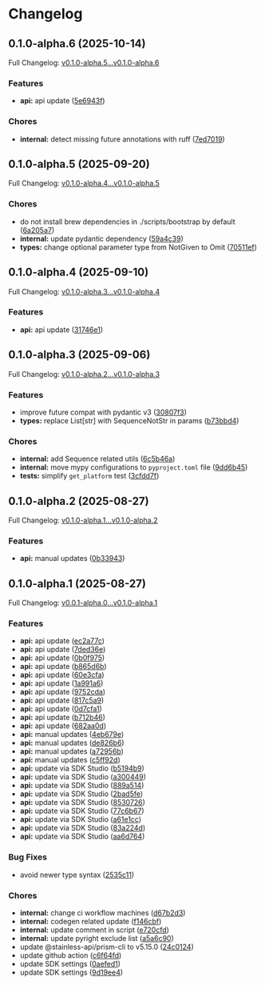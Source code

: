 # Changelog

## 0.1.0-alpha.6 (2025-10-14)

Full Changelog: [v0.1.0-alpha.5...v0.1.0-alpha.6](https://github.com/dataleonlabs/dataleon-python/compare/v0.1.0-alpha.5...v0.1.0-alpha.6)

### Features

* **api:** api update ([5e6943f](https://github.com/dataleonlabs/dataleon-python/commit/5e6943fc5724b9bf19cb8958b6d06f4b0abefcaf))


### Chores

* **internal:** detect missing future annotations with ruff ([7ed7019](https://github.com/dataleonlabs/dataleon-python/commit/7ed7019f18938d0b0ac99c18478696bb352dfd63))

## 0.1.0-alpha.5 (2025-09-20)

Full Changelog: [v0.1.0-alpha.4...v0.1.0-alpha.5](https://github.com/dataleonlabs/dataleon-python/compare/v0.1.0-alpha.4...v0.1.0-alpha.5)

### Chores

* do not install brew dependencies in ./scripts/bootstrap by default ([6a205a7](https://github.com/dataleonlabs/dataleon-python/commit/6a205a725a4ab48a90c8b4a54ef68d3d3e85b068))
* **internal:** update pydantic dependency ([59a4c39](https://github.com/dataleonlabs/dataleon-python/commit/59a4c398f569e19bda1dabb3ea4b4e5e5d2a5bc1))
* **types:** change optional parameter type from NotGiven to Omit ([70511ef](https://github.com/dataleonlabs/dataleon-python/commit/70511ef335ba875c0e03677349c44ab7a2609989))

## 0.1.0-alpha.4 (2025-09-10)

Full Changelog: [v0.1.0-alpha.3...v0.1.0-alpha.4](https://github.com/dataleonlabs/dataleon-python/compare/v0.1.0-alpha.3...v0.1.0-alpha.4)

### Features

* **api:** api update ([31746e1](https://github.com/dataleonlabs/dataleon-python/commit/31746e1b0fcbab12448d9b3780e9481c751a4b3b))

## 0.1.0-alpha.3 (2025-09-06)

Full Changelog: [v0.1.0-alpha.2...v0.1.0-alpha.3](https://github.com/dataleonlabs/dataleon-python/compare/v0.1.0-alpha.2...v0.1.0-alpha.3)

### Features

* improve future compat with pydantic v3 ([30807f3](https://github.com/dataleonlabs/dataleon-python/commit/30807f30670da75cef8c342c19e355f15adc165f))
* **types:** replace List[str] with SequenceNotStr in params ([b73bbd4](https://github.com/dataleonlabs/dataleon-python/commit/b73bbd4c876fc07eeb5e0c19db5a7d8bbcded4b4))


### Chores

* **internal:** add Sequence related utils ([6c5b46a](https://github.com/dataleonlabs/dataleon-python/commit/6c5b46a0d05188191626dd2887c52697944715d6))
* **internal:** move mypy configurations to `pyproject.toml` file ([9dd6b45](https://github.com/dataleonlabs/dataleon-python/commit/9dd6b45269b8a5d01ad61bfb73bd492c3c31c75c))
* **tests:** simplify `get_platform` test ([3cfdd7f](https://github.com/dataleonlabs/dataleon-python/commit/3cfdd7f302450237efa48f99d495d3bafc82bbf0))

## 0.1.0-alpha.2 (2025-08-27)

Full Changelog: [v0.1.0-alpha.1...v0.1.0-alpha.2](https://github.com/dataleonlabs/dataleon-python/compare/v0.1.0-alpha.1...v0.1.0-alpha.2)

### Features

* **api:** manual updates ([0b33943](https://github.com/dataleonlabs/dataleon-python/commit/0b339436d2404824f84db4cbb3a1d7dbfce4e648))

## 0.1.0-alpha.1 (2025-08-27)

Full Changelog: [v0.0.1-alpha.0...v0.1.0-alpha.1](https://github.com/dataleonlabs/dataleon-python/compare/v0.0.1-alpha.0...v0.1.0-alpha.1)

### Features

* **api:** api update ([ec2a77c](https://github.com/dataleonlabs/dataleon-python/commit/ec2a77c58ca2f109464ae026f527aaba5b7dbed2))
* **api:** api update ([7ded36e](https://github.com/dataleonlabs/dataleon-python/commit/7ded36ec68b2b2c522ea546049903242642a3c83))
* **api:** api update ([0b0f975](https://github.com/dataleonlabs/dataleon-python/commit/0b0f975bd9db1c7b41bf2654f3bb07ad97376b25))
* **api:** api update ([b865d6b](https://github.com/dataleonlabs/dataleon-python/commit/b865d6b5d9771883b2f5cd5c2fdd9d406b345c8b))
* **api:** api update ([60e3cfa](https://github.com/dataleonlabs/dataleon-python/commit/60e3cfa6959dd5997caba9da5b20701a6b17ce1c))
* **api:** api update ([1a991a6](https://github.com/dataleonlabs/dataleon-python/commit/1a991a605afaecea9533408e3719a98f0c860bbf))
* **api:** api update ([9752cda](https://github.com/dataleonlabs/dataleon-python/commit/9752cda974ff7534c225a0b3c6abaf5abf26664f))
* **api:** api update ([817c5a9](https://github.com/dataleonlabs/dataleon-python/commit/817c5a9a62e8d5596413fbb63332c05ac6a94e36))
* **api:** api update ([0d7cfa1](https://github.com/dataleonlabs/dataleon-python/commit/0d7cfa1f9bf9f4ff95ab4b34d981682bd5c53f68))
* **api:** api update ([b712b46](https://github.com/dataleonlabs/dataleon-python/commit/b712b460b45af0344f8e678620955aab24ae4b1e))
* **api:** api update ([682aa0d](https://github.com/dataleonlabs/dataleon-python/commit/682aa0d71c263dff0a05f99ad643036fdb8c3a2f))
* **api:** manual updates ([4eb679e](https://github.com/dataleonlabs/dataleon-python/commit/4eb679e80eda3416cdbc7f000580bf69f696d224))
* **api:** manual updates ([de826b6](https://github.com/dataleonlabs/dataleon-python/commit/de826b69b93cc0776c8032a9490bef99d073125f))
* **api:** manual updates ([a72956b](https://github.com/dataleonlabs/dataleon-python/commit/a72956bde35f40058e261b24b2c635f3d5a31864))
* **api:** manual updates ([c5ff92d](https://github.com/dataleonlabs/dataleon-python/commit/c5ff92d36e000542bf41b0b1f4c07727f43f0d71))
* **api:** update via SDK Studio ([b5194b9](https://github.com/dataleonlabs/dataleon-python/commit/b5194b93e2deffef6734e6917a82fd1fcc45b1c7))
* **api:** update via SDK Studio ([a300449](https://github.com/dataleonlabs/dataleon-python/commit/a300449dfbf14cd2bd659eba4dd05cd84797522b))
* **api:** update via SDK Studio ([889a514](https://github.com/dataleonlabs/dataleon-python/commit/889a5144f675cae403f426fc894934e464dcb2a9))
* **api:** update via SDK Studio ([2bad5fe](https://github.com/dataleonlabs/dataleon-python/commit/2bad5fe5a06cd13e36685633593f6637437dd0f9))
* **api:** update via SDK Studio ([8530726](https://github.com/dataleonlabs/dataleon-python/commit/85307267a962d22fdecef8395523d4e5a8930f1a))
* **api:** update via SDK Studio ([77c6b67](https://github.com/dataleonlabs/dataleon-python/commit/77c6b679d5b9fedcc443b8030908e24cdef07c49))
* **api:** update via SDK Studio ([a61e1cc](https://github.com/dataleonlabs/dataleon-python/commit/a61e1cc00d6f9bdf466fb4eef1f5858faffd46f6))
* **api:** update via SDK Studio ([83a224d](https://github.com/dataleonlabs/dataleon-python/commit/83a224dafe5bc09eabdd8eac71f8b819667b116d))
* **api:** update via SDK Studio ([aa6d764](https://github.com/dataleonlabs/dataleon-python/commit/aa6d764aa50a0153168c6904962ec5ee2679d736))


### Bug Fixes

* avoid newer type syntax ([2535c11](https://github.com/dataleonlabs/dataleon-python/commit/2535c117430d3679577f469e1352edfd6f573600))


### Chores

* **internal:** change ci workflow machines ([d67b2d3](https://github.com/dataleonlabs/dataleon-python/commit/d67b2d3b7ee3fee369eb6c1fd3862fd88af0d55c))
* **internal:** codegen related update ([f146cbf](https://github.com/dataleonlabs/dataleon-python/commit/f146cbf3c177b2b5d103fb5fae7226e9f7b117d1))
* **internal:** update comment in script ([e720cfd](https://github.com/dataleonlabs/dataleon-python/commit/e720cfdd3e15e2db39c6ed410e554a40d41072aa))
* **internal:** update pyright exclude list ([a5a6c90](https://github.com/dataleonlabs/dataleon-python/commit/a5a6c90735519474c5cb6371bccfab1f631c2577))
* update @stainless-api/prism-cli to v5.15.0 ([24c0124](https://github.com/dataleonlabs/dataleon-python/commit/24c0124e940eb14511a84a2ffed47d92a74b313c))
* update github action ([c6f64fd](https://github.com/dataleonlabs/dataleon-python/commit/c6f64fdf9404988f70e81a481905b1bc8ed9bf51))
* update SDK settings ([0aefed1](https://github.com/dataleonlabs/dataleon-python/commit/0aefed135a6291bf3989ae7119ce427f2bcf1f77))
* update SDK settings ([9d19ee4](https://github.com/dataleonlabs/dataleon-python/commit/9d19ee49d23a9c2f010d095ae88c3d97af8a9066))
